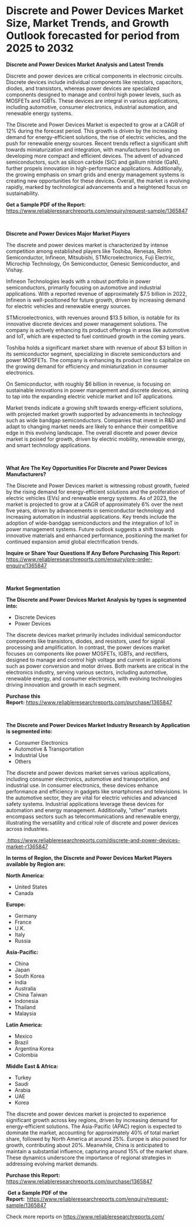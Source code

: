 <p><h1>Discrete and Power Devices Market Size, Market Trends, and Growth Outlook forecasted for period from 2025 to 2032</h1></p><p><strong>Discrete and Power Devices Market Analysis and Latest Trends</strong></p>
<p><p>Discrete and power devices are critical components in electronic circuits. Discrete devices include individual components like resistors, capacitors, diodes, and transistors, whereas power devices are specialized components designed to manage and control high power levels, such as MOSFETs and IGBTs. These devices are integral in various applications, including automotive, consumer electronics, industrial automation, and renewable energy systems.</p><p>The Discrete and Power Devices Market is expected to grow at a CAGR of 12% during the forecast period. This growth is driven by the increasing demand for energy-efficient solutions, the rise of electric vehicles, and the push for renewable energy sources. Recent trends reflect a significant shift towards miniaturization and integration, with manufacturers focusing on developing more compact and efficient devices. The advent of advanced semiconductors, such as silicon carbide (SiC) and gallium nitride (GaN), further propels innovation in high-performance applications. Additionally, the growing emphasis on smart grids and energy management systems is creating new opportunities for these devices. Overall, the market is evolving rapidly, marked by technological advancements and a heightened focus on sustainability.</p></p>
<p><strong>Get a Sample PDF of the Report:&nbsp;</strong> <a href="https://www.reliableresearchreports.com/enquiry/request-sample/1365847?utm_campaign=2665&utm_medium=2&utm_source=Github&utm_content=ia&utm_term=22032025&utm_id=discrete-and-power-devices">https://www.reliableresearchreports.com/enquiry/request-sample/1365847</a></p>
<p>&nbsp;</p>
<p><strong>Discrete and Power Devices Major Market Players</strong></p>
<p><p>The discrete and power devices market is characterized by intense competition among established players like Toshiba, Renesas, Rohm Semiconductor, Infineon, Mitsubishi, STMicroelectronics, Fuji Electric, Microchip Technology, On Semiconductor, Genesic Semiconductor, and Vishay. </p><p>Infineon Technologies leads with a robust portfolio in power semiconductors, primarily focusing on automotive and industrial applications. With a reported revenue of approximately $7.5 billion in 2022, Infineon is well-positioned for future growth, driven by increasing demand for electric vehicles and renewable energy sources.</p><p>STMicroelectronics, with revenues around $13.5 billion, is notable for its innovative discrete devices and power management solutions. The company is actively enhancing its product offerings in areas like automotive and IoT, which are expected to fuel continued growth in the coming years.</p><p>Toshiba holds a significant market share with revenue of about $3 billion in its semiconductor segment, specializing in discrete semiconductors and power MOSFETs. The company is enhancing its product line to capitalize on the growing demand for efficiency and miniaturization in consumer electronics.</p><p>On Semiconductor, with roughly $6 billion in revenue, is focusing on sustainable innovations in power management and discrete devices, aiming to tap into the expanding electric vehicle market and IoT applications.</p><p>Market trends indicate a growing shift towards energy-efficient solutions, with projected market growth supported by advancements in technology such as wide bandgap semiconductors. Companies that invest in R&D and adapt to changing market needs are likely to enhance their competitive edge in this evolving landscape. The overall discrete and power device market is poised for growth, driven by electric mobility, renewable energy, and smart technology applications.</p></p>
<p>&nbsp;</p>
<p><strong>What Are The Key Opportunities For Discrete and Power Devices Manufacturers?</strong></p>
<p><p>The Discrete and Power Devices market is witnessing robust growth, fueled by the rising demand for energy-efficient solutions and the proliferation of electric vehicles (EVs) and renewable energy systems. As of 2023, the market is projected to grow at a CAGR of approximately 6% over the next five years, driven by advancements in semiconductor technology and increasing automation in industrial applications. Key trends include the adoption of wide-bandgap semiconductors and the integration of IoT in power management systems. Future outlook suggests a shift towards innovative materials and enhanced performance, positioning the market for continued expansion amid global electrification trends.</p></p>
<p><strong>Inquire or Share Your Questions If Any Before Purchasing This Report:</strong> <a href="https://www.reliableresearchreports.com/enquiry/pre-order-enquiry/1365847?utm_campaign=2665&utm_medium=2&utm_source=Github&utm_content=ia&utm_term=22032025&utm_id=discrete-and-power-devices">https://www.reliableresearchreports.com/enquiry/pre-order-enquiry/1365847</a></p>
<p>&nbsp;</p>
<p><strong>Market Segmentation</strong></p>
<p><strong>The Discrete and Power Devices Market Analysis by types is segmented into:</strong></p>
<p><ul><li>Discrete Devices</li><li>Power Devices</li></ul></p>
<p><p>The discrete devices market primarily includes individual semiconductor components like transistors, diodes, and resistors, used for signal processing and amplification. In contrast, the power devices market focuses on components like power MOSFETs, IGBTs, and rectifiers, designed to manage and control high voltage and current in applications such as power conversion and motor drives. Both markets are critical in the electronics industry, serving various sectors, including automotive, renewable energy, and consumer electronics, with evolving technologies driving innovation and growth in each segment.</p></p>
<p><strong>Purchase this Report:&nbsp;</strong><a href="https://www.reliableresearchreports.com/purchase/1365847?utm_campaign=2665&utm_medium=2&utm_source=Github&utm_content=ia&utm_term=22032025&utm_id=discrete-and-power-devices">https://www.reliableresearchreports.com/purchase/1365847</a></p>
<p>&nbsp;</p>
<p><strong>The Discrete and Power Devices Market Industry Research by Application is segmented into:</strong></p>
<p><ul><li>Consumer Electronics</li><li>Automotive & Transportation</li><li>Industrial Use</li><li>Others</li></ul></p>
<p><p>The discrete and power devices market serves various applications, including consumer electronics, automotive and transportation, and industrial use. In consumer electronics, these devices enhance performance and efficiency in gadgets like smartphones and televisions. In the automotive sector, they are vital for electric vehicles and advanced safety systems. Industrial applications leverage these devices for automation and energy management. Additionally, "other" markets encompass sectors such as telecommunications and renewable energy, illustrating the versatility and critical role of discrete and power devices across industries.</p></p>
<p><a href="https://www.reliableresearchreports.com/discrete-and-power-devices-market-r1365847?utm_campaign=2665&utm_medium=2&utm_source=Github&utm_content=ia&utm_term=22032025&utm_id=discrete-and-power-devices">&nbsp;https://www.reliableresearchreports.com/discrete-and-power-devices-market-r1365847</a></p>
<p><strong>In terms of Region, the Discrete and Power Devices Market Players available by Region are:</strong></p>
<p>
    <p> <strong> North America: </strong>
        <ul>
            <li>United States</li>
            <li>Canada</li>
        </ul>
        </p> 
    <p> <strong> Europe: </strong>
        <ul>
            <li>Germany</li>
            <li>France</li>
            <li>U.K.</li>
            <li>Italy</li>
            <li>Russia</li>
        </ul>
        </p> 
    <p> <strong> Asia-Pacific: </strong>
        <ul>
            <li>China</li>
            <li>Japan</li>
            <li>South Korea</li>
            <li>India</li>
            <li>Australia</li>
            <li>China Taiwan</li>
            <li>Indonesia</li>
            <li>Thailand</li>
            <li>Malaysia</li>
        </ul>
        </p> 
    <p> <strong> Latin America: </strong>
        <ul>
            <li>Mexico</li>
            <li>Brazil</li>
            <li>Argentina Korea</li>
            <li>Colombia</li>
        </ul>
        </p> 
    <p> <strong> Middle East & Africa: </strong>
        <ul>
            <li>Turkey</li>
            <li>Saudi</li>
            <li>Arabia</li>
            <li>UAE</li>
            <li>Korea</li>
        </ul>
    </p>
    </p>
<p><p>The discrete and power devices market is projected to experience significant growth across key regions, driven by increasing demand for energy-efficient solutions. The Asia-Pacific (APAC) region is expected to dominate the market, accounting for approximately 40% of total market share, followed by North America at around 25%. Europe is also poised for growth, contributing about 20%. Meanwhile, China is anticipated to maintain a substantial influence, capturing around 15% of the market share. These dynamics underscore the importance of regional strategies in addressing evolving market demands.</p></p>
<p><strong>Purchase this Report: </strong><a href="https://www.reliableresearchreports.com/purchase/1365847?utm_campaign=2665&utm_medium=2&utm_source=Github&utm_content=ia&utm_term=22032025&utm_id=discrete-and-power-devices">https://www.reliableresearchreports.com/purchase/1365847</a></p>
<p>&nbsp;<strong>Get a Sample PDF of the Report:&nbsp;&nbsp;</strong><a href="https://www.reliableresearchreports.com/enquiry/request-sample/1365847?utm_campaign=2665&utm_medium=2&utm_source=Github&utm_content=ia&utm_term=22032025&utm_id=discrete-and-power-devices">https://www.reliableresearchreports.com/enquiry/request-sample/1365847</a></p>
<p><strong></strong></p>
<p>Check more reports on <a href="https://www.reliableresearchreports.com/?utm_campaign=2665&utm_medium=2&utm_source=Github&utm_content=ia&utm_term=22032025&utm_id=discrete-and-power-devices">https://www.reliableresearchreports.com/</a></p>